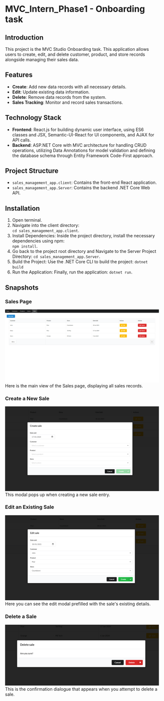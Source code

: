 # MVC_Intern_Phase1 - Onboarding task
 
## Introduction
This project is the MVC Studio Onboarding task. This application allows users to create, edit, and delete customer, product, and store records alongside managing their sales data.

## Features
- **Create**: Add new data records with all necessary details.
- **Edit**: Update existing data information.
- **Delete**: Remove data records from the system.
- **Sales Tracking**: Monitor and record sales transactions.
 
## Technology Stack
- **Frontend**: React.js for building dynamic user interface, using ES6 classes and JSX, Semantic-UI-React for UI components, and AJAX for API calls.
- **Backend**: ASP.NET Core with MVC architecture for handling CRUD operations, utilizing Data Annotations for model validation and defining the database schema through Entity Framework Code-First approach.

## Project Structure
- `sales_management_app.client`: Contains the front-end React application.
- `sales_management_app.Server`: Contains the backend .NET Core Web API.

## Installation
  1. Open terminal.
  2. Navigate into the client directory:  
     `cd sales_management_app.client`.
  3. Install Dependencies: Inside the project directory, install the necessary dependencies using npm:  
     `npm install`.
  4. Go back to the project root directory and Navigate to the Server Project Directory:
     `cd sales_management_app.Server`.
  5. Build the Project: Use the .NET Core CLI to build the project:
     `dotnet build`
  6. Run the Application: Finally, run the application:
     `dotnet run`.

## Snapshots

### Sales Page
![Sales Page Main View](/show_pics/main.png)
Here is the main view of the Sales page, displaying all sales records.

### Create a New Sale
![Create Sale Modal](/show_pics/create.png)
This modal pops up when creating a new sale entry.

### Edit an Existing Sale
![Edit Sale Modal](/show_pics/edit.png)
Here you can see the edit modal prefilled with the sale's existing details.

### Delete a Sale
![Delete Sale Confirmation](/show_pics/delete.png)
This is the confirmation dialogue that appears when you attempt to delete a sale.

